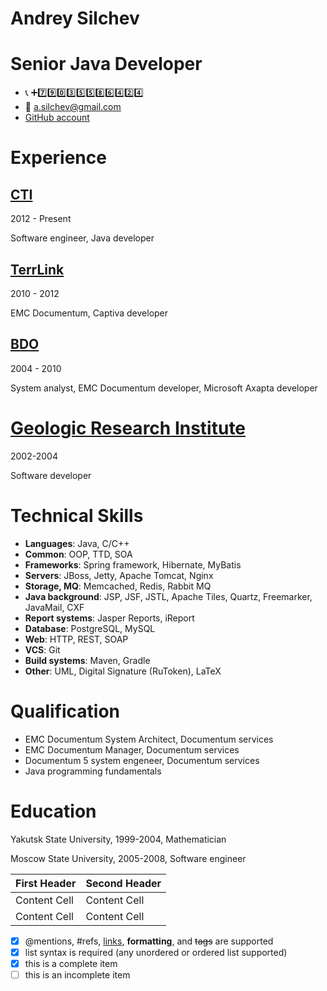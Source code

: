 # Andrey Silchev #

# Senior Java Developer #

* :telephone_receiver:  :heavy_plus_sign::seven::nine::zero::three::five::five::eight::six::four::two::four:
* :e-mail:  a.silchev@gmail.com
* [GitHub account](https://github.com/asilchev)

# Experience #

## [CTI](http://cti.ru) ##

2012 - Present

Software engineer, Java developer

## [TerrLink](http://terralink.ru) ##

2010 - 2012

EMC Documentum, Captiva developer

## [BDO](http://bdo.ru) ##

2004 - 2010

System analyst, EMC Documentum developer, Microsoft Axapta developer

# [Geologic Research Institute](http://www.alrosa.ru/corporate-structure/нигп/) #

2002-2004

Software developer

# Technical Skills #

* **Languages**: Java, C/C++
* **Common**: OOP, TTD, SOA
* **Frameworks**: Spring framework, Hibernate, MyBatis
* **Servers**: JBoss, Jetty, Apache Tomcat, Nginx
* **Storage, MQ**: Memcached, Redis, Rabbit MQ
* **Java background**: JSP, JSF, JSTL, Apache Tiles, Quartz, Freemarker, JavaMail, CXF
* **Report systems**: Jasper Reports, iReport
* **Database**: PostgreSQL, MySQL
* **Web**: HTTP, REST, SOAP
* **VCS**: Git
* **Build systems**: Maven, Gradle
* **Other**: UML, Digital Signature (RuToken), LaTeX

# Qualification #

* EMC Documentum System Architect, Documentum services
* EMC Documentum Manager, Documentum services
* Documentum 5 system engeneer, Documentum services
* Java programming fundamentals

# Education #

Yakutsk State University, 1999-2004,
Mathematician

Moscow State University, 2005-2008,
Software engineer

| First Header  | Second Header |
| ------------- | ------------- |
| Content Cell  | Content Cell  |
| Content Cell  | Content Cell  |

- [x] @mentions, #refs, [links](), **formatting**, and <del>tags</del> are supported
- [x] list syntax is required (any unordered or ordered list supported)
- [x] this is a complete item
- [ ] this is an incomplete item

